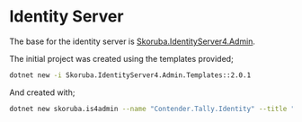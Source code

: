 # Identity Server

The base for the identity server is [Skoruba.IdentityServer4.Admin](https://github.com/skoruba/IdentityServer4.Admin).

The initial project was created using the templates provided;

```bash
dotnet new -i Skoruba.IdentityServer4.Admin.Templates::2.0.1
```

And created with;

```bash
dotnet new skoruba.is4admin --name "Contender.Tally.Identity" --title "Contender Tally" --adminemail "admin@example.com" --adminpassword "letmein123!" --adminrole "admin" --adminclientid "contentery-tally-admin-client" --adminclientsecret "e3aecd78-b5f9-4bd0-bc95-d6f877f1c4f0" --dockersupport true
```
